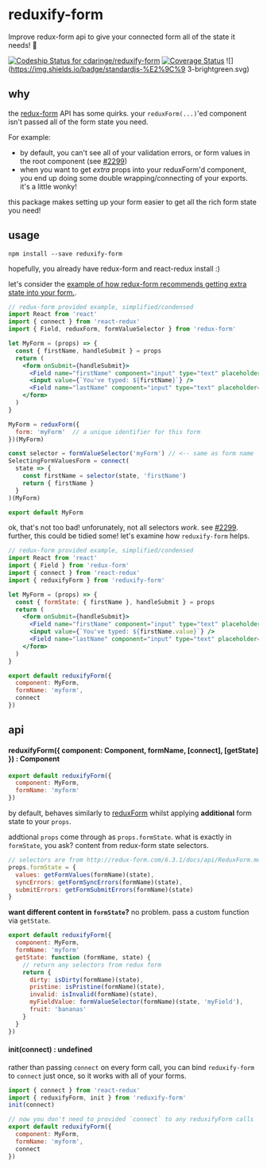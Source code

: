 # reduxify-form

Improve redux-form api to give your connected form all of the state it needs! :penguin:

[ ![Codeship Status for cdaringe/reduxify-form](https://app.codeship.com/projects/6093c460-a555-0134-848d-3e884ad29ec0/status?branch=master)](https://app.codeship.com/projects/190842)
[![Coverage Status](https://coveralls.io/repos/github/cdaringe/reduxify-form/badge.svg?branch=master)](https://coveralls.io/github/cdaringe/reduxify-form?branch=master) ![](https://img.shields.io/badge/standardjs-%E2%9C%9
3-brightgreen.svg)

## why

the [redux-form]() API has some quirks. your `reduxForm(...)`'ed component isn't passed all of the form state you need.

For example:

- by default, you can't see all of your validation errors, or form values in the root component (see [#2299](https://github.com/erikras/redux-form/issues/2299))
- when you want to get _extra_ props into your reduxForm'd component, you end up doing some double wrapping/connecting of your exports.  it's a little wonky!

this package makes setting up your form easier to get all the rich form state you need!

## usage

`npm install --save reduxify-form`

hopefully, you already have redux-form and react-redux install :)

let's consider the [example of how redux-form recommends getting extra state into your form.](http://redux-form.com/6.3.1/examples/selectingFormValues/).

```jsx
// redux-form provided example, simplified/condensed
import React from 'react'
import { connect } from 'react-redux'
import { Field, reduxForm, formValueSelector } from 'redux-form'

let MyForm = (props) => {
  const { firstName, handleSubmit } = props
  return (
    <form onSubmit={handleSubmit}>
      <Field name="firstName" component="input" type="text" placeholder="First Name"/>
      <input value={`You've typed: ${firstName}`} />
      <Field name="lastName" component="input" type="text" placeholder="Last Name"/>
    </form>
  )
}

MyForm = reduxForm({
  form: 'myForm'  // a unique identifier for this form
})(MyForm)

const selector = formValueSelector('myForm') // <-- same as form name
SelectingFormValuesForm = connect(
  state => {
    const firstName = selector(state, 'firstName')
    return { firstName }
  }
)(MyForm)

export default MyForm
```

ok, that's not too bad!  unforunately, not all selectors _work_.  see [#2299](https://github.com/erikras/redux-form/issues/2299).  further, this could be tidied some! let's examine how `reduxify-form` helps.

```jsx
// redux-form provided example, simplified/condensed
import React from 'react'
import { Field } from 'redux-form'
import { connect } from 'react-redux'
import { reduxifyForm } from 'reduxify-form'

let MyForm = (props) => {
  const { formState: { firstName }, handleSubmit } = props
  return (
    <form onSubmit={handleSubmit}>
      <Field name="firstName" component="input" type="text" placeholder="First Name"/>
      <input value={`You've typed: ${firstName.value}`} />
      <Field name="lastName" component="input" type="text" placeholder="Last Name"/>
    </form>
  )
}

export default reduxifyForm({
  component: MyForm,
  formName: 'myform',
  connect
})

```

## api

#### reduxifyForm({ component: Component, formName, [connect], [getState] }) : Component

```jsx
export default reduxifyForm({
  component: MyForm,
  formName: 'myform'
})
```

by default, behaves similarly to [reduxForm](http://redux-form.com/6.3.1/docs/api/ReduxForm.md/) whilst applying **additional** form state to your `props`.

addtional `props` come through as `props.formState`.  what is exactly in `formState`, you ask? content from redux-form state selectors.

```js
// selectors are from http://redux-form.com/6.3.1/docs/api/ReduxForm.md/
props.formState = {
  values: getFormValues(formName)(state),
  syncErrors: getFormSyncErrors(formName)(state),
  submitErrors: getFormSubmitErrors(formName)(state)
}
```

**want different content in `formState`?**  no problem.  pass a custom function via `getState`.

```js
export default reduxifyForm({
  component: MyForm,
  formName: 'myform'
  getState: function (formName, state) {
    // return any selectors from redux form
    return {
      dirty: isDirty(formName)(state),
      pristine: isPristine(formName)(state),
      invalid: isInvalid(formName)(state),
      myFieldValue: formValueSelector(formName)(state, 'myField'),
      fruit: 'bananas'
    }
  }
})
```

#### init(connect) : undefined

rather than passing `connect` on every form call, you can bind `reduxify-form` to `connect` just once, so it works with all of your forms.

```jsx
import { connect } from 'react-redux'
import { reduxifyForm, init } from 'reduxify-form'
init(connect)

// now you don't need to provided `connect` to any reduxifyForm calls
export default reduxifyForm({
  component: MyForm,
  formName: 'myform',
  connect
})
```

